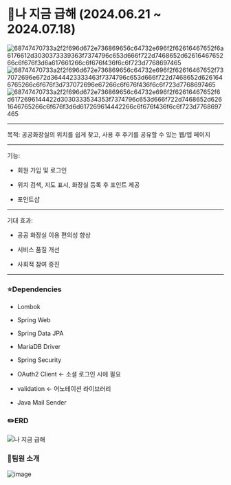 # 🚀나 지금 급해 (2024.06.21 ~ 2024.07.18)


![68747470733a2f2f696d672e736869656c64732e696f2f62616467652f6a6176612d3030373339363f7374796c653d666f722d7468652d6261646765266c6f676f3d6a617661266c6f676f436f6c6f723d7768697465](https://github.com/user-attachments/assets/327f84bd-4a55-4be5-8316-cbbaa0b8ba55)
![68747470733a2f2f696d672e736869656c64732e696f2f62616467652f737072696e672d3644423333463f7374796c653d666f722d7468652d6261646765266c6f676f3d737072696e67266c6f676f436f6c6f723d7768697465](https://github.com/user-attachments/assets/eb235839-6289-4ace-a3c1-7a701165c4e5)
![68747470733a2f2f696d672e736869656c64732e696f2f62616467652f6d6172696144422d3030333534353f7374796c653d666f722d7468652d6261646765266c6f676f3d6d617269614442266c6f676f436f6c6f723d7768697465](https://github.com/user-attachments/assets/0caca27f-3fbd-482a-a505-b03be5257766)


***
목적: 공공화장실의 위치를 쉽게 찾고, 사용 후 후기를 공유할 수 있는 웹/앱 페이지
***
기능: 
+ 회원 가입 및 로그인

+ 위치 검색, 지도 표시, 화장실 등록 후 포인트 제공

+ 포인트샵
***
기대 효과: 
+ 공공 화장실 이용 편의성 향상

+ 서비스 품질 개선

+ 사회적 참여 증진
***


### ⭐Dependencies
+ Lombok

+ Spring Web

+ Spring Data JPA

+ MariaDB Driver

+ Spring Security

+ OAuth2 Client <- 소셜 로그인 시에 필요

+ validation <- 어노테이션 라이브러리

+ Java Mail Sender


### ✏️ERD
![나 지금 급해](https://github.com/user-attachments/assets/18a741d0-bd9e-4dee-879b-85fcecd689e2)


### 🌈팀원 소개
![image](https://github.com/user-attachments/assets/4fa90579-185e-4b8b-ad79-5f1ebb90ce07)


